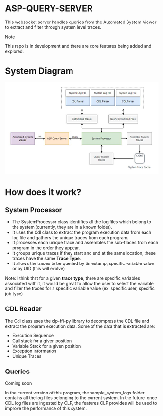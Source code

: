 # ASP-QUERY-SERVER
This websocket server handles queries from the Automated System Viewer to extract and filter through system level traces. 

> [!NOTE]  
> This repo is in development and there are core features being added and explored.

# System Diagram
![Simplified AQS System Diagram](docs/system_diagram2.jpg)

# How does it work?

## System Processor
- The SystemProcessor class identifies all the log files which belong to the system (currently, they are in a known folder).
- It uses the Cdl class to extract the program execution data from each log file and gathers the unique traces from each program. 
- It processes each unique trace and assembles the sub-traces from each program in the order they appear.
- It groups unique traces if they start and end at the same location, these traces have the same **Trace Type**.
- It allows the traces to be queried by timestamp, specific variable value or by UID (this will evolve)
    
Note: I think that for a given **trace type**, there are specific variables associated with it, it would be great to allow the user to select the variable and filter the traces for a specific variable value (ex. specific user, specific job type)

## CDL Reader
The Cdl class uses the clp-ffi-py library to decompress the CDL file and extract the program execution data. Some of the data that is extracted are:
- Execution Sequence
- Call stack for a given position
- Variable Stack for a given position
- Exception Information
- Unique Traces

## Queries
Coming soon

In the current version of this program, the sample_system_logs folder contains all the log files belonging to the current system. In the future, once CDL log files are ingested by CLP, the features CLP provides will be used to improve the performance of this system.
